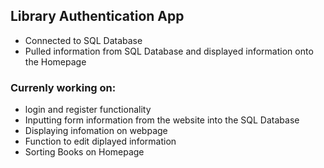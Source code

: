 ## Library Authentication App ##

- Connected to SQL Database
- Pulled information from SQL Database and displayed information onto the Homepage


### Currenly working on: ###


- login and register functionality
- Inputting form information from the website into the SQL Database
- Displaying infomation on webpage
- Function to edit diplayed information
- Sorting Books on Homepage
